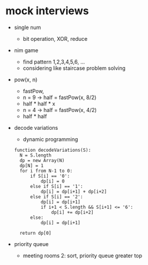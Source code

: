 # mock interviews
- single num
  - bit operation, XOR, reduce
  
- nim game
  - find pattern 1,2,3,4,5,6, ...
  - considering like staircase problem solving

- pow(x, n)
  - fastPow,
  - n = 9 -> half = fastPow(x, 8/2)
  - half * half * x
  - n = 4 -> half = fastPow(x, 4/2)
  - half * half

- decode variations
  - dynamic programming
  ```
  function decodeVariations(S):
    N = S.length
    dp = new Array(N)
    dp[N] = 1
    for i from N-1 to 0:
        if S[i] == '0':
            dp[i] = 0
        else if S[i] == '1':
            dp[i] = dp[i+1] + dp[i+2]
        else if S[i] == '2':
            dp[i] = dp[i+1]
            if i+1 < S.length && S[i+1] <= '6':
                dp[i] += dp[i+2]
        else:
            dp[i] = dp[i+1]

    return dp[0]
  ```

- priority queue
  - meeting rooms 2: sort, priority queue greater top
